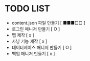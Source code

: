 # TODO LIST

- content.json 파일 만들기 [ ■■■□□ ]
- 로그인 매니저 만들기 [ O ]
- 맵 제작 [ x ]
- 사냥 기능 제작 [ x ]
- 데이터베이스 매니저 만들기 [ O ]
- 백업 매니저 만들기 [ x ]
